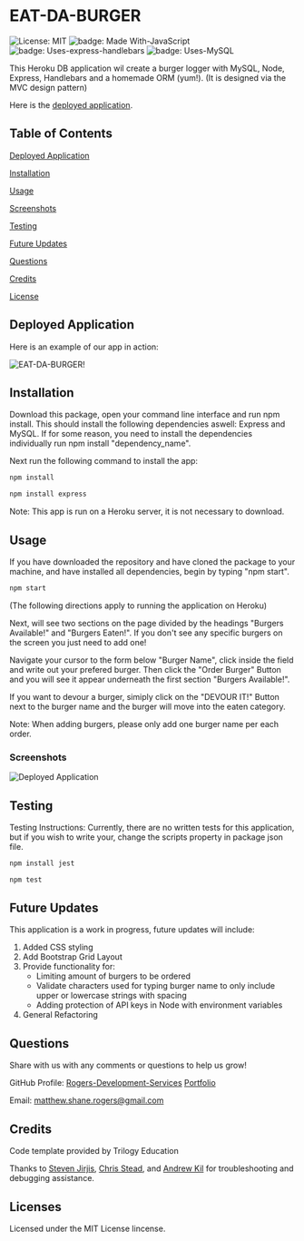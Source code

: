 # EAT-DA-BURGER

![License: MIT](https://img.shields.io/badge/license-MIT%20License-blue.svg) ![badge: Made With-JavaScript](https://img.shields.io/badge/Made%20With-JavaScript-Yellow) ![badge: Uses-express-handlebars](https://img.shields.io/badge/Uses-express--handlebars-red) ![badge: Uses-MySQL](https://img.shields.io/badge/Uses-MySQL-orange)

This Heroku DB application wil create a burger logger with MySQL, Node, Express, Handlebars and a homemade ORM (yum!). (It is designed via the MVC design pattern)

Here is the [deployed application](https://nameless-mountain-99722.herokuapp.com/).

## Table of Contents
[Deployed Application](https://github.com/Rogers-Development-Services/EAT-DA-BURGER#deployed-application)

[Installation](https://github.com/Rogers-Development-Services/EAT-DA-BURGER#installation)

[Usage](https://github.com/Rogers-Development-Services/EAT-DA-BURGER#usage)

[Screenshots](https://github.com/Rogers-Development-Services/EAT-DA-BURGER#screenshots)

[Testing](https://github.com/Rogers-Development-Services/EAT-DA-BURGER#testing)

[Future Updates](https://github.com/Rogers-Development-Services/EAT-DA-BURGER#future-updates)

[Questions](https://github.com/Rogers-Development-Services/EAT-DA-BURGER#questions)

[Credits](https://github.com/Rogers-Development-Services/EAT-DA-BURGER#credits)

[License](https://github.com/Rogers-Development-Services/EAT-DA-BURGER#license)

## Deployed Application

Here is an example of our app in action: 

![EAT-DA-BURGER!](./public/assets/img/burger.gif)

## Installation

Download this package, open your command line interface and run npm install. This should install the following dependencies aswell: Express and MySQL. If for some reason, you need to install the dependencies individually run npm install "dependency_name".

Next run the following command to install the app: 

```bash
npm install 
```

```bash
npm install express
```

Note: This app is run on a Heroku server, it is not necessary to download.

## Usage 

If you have downloaded the repository and have cloned the package to your machine, and have installed all dependencies, begin by typing "npm start". 

```bash
npm start 
```

(The following directions apply to running the application on Heroku)

Next, will see two sections on the page divided by the headings "Burgers Available!" and "Burgers Eaten!". If you don't see any specific burgers on the screen you just need to add one! 

Navigate your cursor to the form below "Burger Name", click inside the field and write out your prefered burger. Then click the "Order Burger" Button and you will see it appear underneath the first section "Burgers Available!". 

If you want to devour a burger, simiply click on the "DEVOUR IT!" Button next to the burger name and the burger will move into the eaten category.

Note: When adding burgers, please only add one burger name per each order.

### Screenshots

![Deployed Application](https://user-images.githubusercontent.com/38272211/95003762-5d647f80-0597-11eb-9f07-3575ac4d702b.JPG)

## Testing

Testing Instructions: Currently, there are no written tests for this application, but if you wish to write your, change the scripts property in package json file.

```bash
npm install jest
```

```bash
npm test
```

## Future Updates
This application is a work in progress, future updates will include: 
1. Added CSS styling
2. Add Bootstrap Grid Layout
2. Provide functionality for:
    * Limiting amount of burgers to be ordered
    * Validate characters used for typing burger name to only include upper or lowercase strings with spacing
    * Adding protection of API keys in Node with environment variables
3. General Refactoring

## Questions

Share with us with any comments or questions to help us grow! 

GitHub Profile: 
[Rogers-Development-Services](https://www.github.com/Rogers-Development-Services)
[Portfolio](https://rogers-development-services.github.io/Portfolio/index.html)


Email: 
[matthew.shane.rogers@gmail.com](matthew.shane.rogers@gmail.com)

## Credits

Code template provided by Trilogy Education 

Thanks to [Steven Jirjis](https://www.linkedin.com/in/stevenjirjis/), [Chris Stead](https://github.com/cmstead), and [Andrew Kil](https://github.com/andrew-kil) for troubleshooting and debugging assistance.

## Licenses
Licensed under the MIT License lincense.
